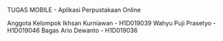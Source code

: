 TUGAS MOBILE - Aplikasi Perpustakaan Online

Anggota Kelompok
Ikhsan Kurniawan      - H1D019039
Wahyu Puji Prasetyo   - H1D019046
Bagas Ario Dewanto    - H1D019036
